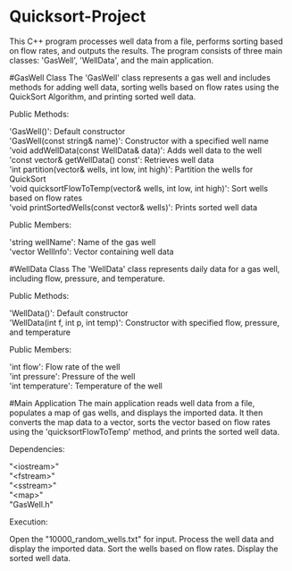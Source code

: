 # Quicksort-Project
This C++ program processes well data from a file, performs sorting based on flow rates, and outputs the results. The program consists of three main classes: 'GasWell', 'WellData', and the main application.

#GasWell Class
The 'GasWell' class represents a gas well and includes methods for adding well data, sorting wells based on flow rates using the QuickSort Algorithm, and printing sorted well data.

Public Methods:

'GasWell()': Default constructor  
'GasWell(const string& name)': Constructor with a specified well name  
'void addWellData(const WellData& data)': Adds well data to the well  
'const vector<WellData>& getWellData() const': Retrieves well data  
'int partition(vector<GasWell>& wells, int low, int high)': Partition the wells for QuickSort  
'void quicksortFlowToTemp(vector<GasWell>& wells, int low, int high)': Sort wells based on flow rates  
'void printSortedWells(const vector<GasWell>& wells)': Prints sorted well data  

Public Members:

'string wellName': Name of the gas well  
'vector<WellData> WellInfo': Vector containing well data  

#WellData Class
The 'WellData' class represents daily data for a gas well, including flow, pressure, and temperature.

Public Methods:

'WellData()': Default constructor  
'WellData(int f, int p, int temp)': Constructor with specified flow, pressure, and temperature  

Public Members:

'int flow': Flow rate of the well  
'int pressure': Pressure of the well  
'int temperature': Temperature of the well  

#Main Application
The main application reads well data from a file, populates a map of gas wells, and displays the imported data. It then converts the map data to a vector, sorts the vector based on flow rates using the 'quicksortFlowToTemp' method, and prints the sorted well data.

Dependencies:

"\<iostream\>"  
"\<fstream\>"  
"\<sstream\>"  
"\<map\>"  
"GasWell.h"  

Execution:

Open the "10000_random_wells.txt" for input.
Process the well data and display the imported data.
Sort the wells based on flow rates.
Display the sorted well data.
